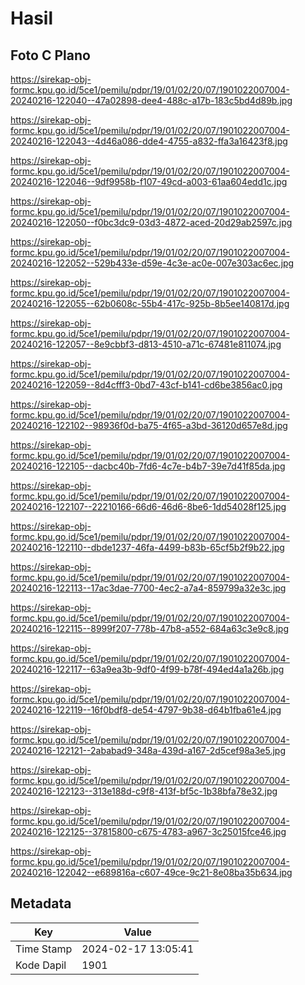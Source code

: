 # Hasil

## Foto C Plano

https://sirekap-obj-formc.kpu.go.id/5ce1/pemilu/pdpr/19/01/02/20/07/1901022007004-20240216-122040--47a02898-dee4-488c-a17b-183c5bd4d89b.jpg

https://sirekap-obj-formc.kpu.go.id/5ce1/pemilu/pdpr/19/01/02/20/07/1901022007004-20240216-122043--4d46a086-dde4-4755-a832-ffa3a16423f8.jpg

https://sirekap-obj-formc.kpu.go.id/5ce1/pemilu/pdpr/19/01/02/20/07/1901022007004-20240216-122046--9df9958b-f107-49cd-a003-61aa604edd1c.jpg

https://sirekap-obj-formc.kpu.go.id/5ce1/pemilu/pdpr/19/01/02/20/07/1901022007004-20240216-122050--f0bc3dc9-03d3-4872-aced-20d29ab2597c.jpg

https://sirekap-obj-formc.kpu.go.id/5ce1/pemilu/pdpr/19/01/02/20/07/1901022007004-20240216-122052--529b433e-d59e-4c3e-ac0e-007e303ac6ec.jpg

https://sirekap-obj-formc.kpu.go.id/5ce1/pemilu/pdpr/19/01/02/20/07/1901022007004-20240216-122055--62b0608c-55b4-417c-925b-8b5ee140817d.jpg

https://sirekap-obj-formc.kpu.go.id/5ce1/pemilu/pdpr/19/01/02/20/07/1901022007004-20240216-122057--8e9cbbf3-d813-4510-a71c-67481e811074.jpg

https://sirekap-obj-formc.kpu.go.id/5ce1/pemilu/pdpr/19/01/02/20/07/1901022007004-20240216-122059--8d4cfff3-0bd7-43cf-b141-cd6be3856ac0.jpg

https://sirekap-obj-formc.kpu.go.id/5ce1/pemilu/pdpr/19/01/02/20/07/1901022007004-20240216-122102--98936f0d-ba75-4f65-a3bd-36120d657e8d.jpg

https://sirekap-obj-formc.kpu.go.id/5ce1/pemilu/pdpr/19/01/02/20/07/1901022007004-20240216-122105--dacbc40b-7fd6-4c7e-b4b7-39e7d41f85da.jpg

https://sirekap-obj-formc.kpu.go.id/5ce1/pemilu/pdpr/19/01/02/20/07/1901022007004-20240216-122107--22210166-66d6-46d6-8be6-1dd54028f125.jpg

https://sirekap-obj-formc.kpu.go.id/5ce1/pemilu/pdpr/19/01/02/20/07/1901022007004-20240216-122110--dbde1237-46fa-4499-b83b-65cf5b2f9b22.jpg

https://sirekap-obj-formc.kpu.go.id/5ce1/pemilu/pdpr/19/01/02/20/07/1901022007004-20240216-122113--17ac3dae-7700-4ec2-a7a4-859799a32e3c.jpg

https://sirekap-obj-formc.kpu.go.id/5ce1/pemilu/pdpr/19/01/02/20/07/1901022007004-20240216-122115--8999f207-778b-47b8-a552-684a63c3e9c8.jpg

https://sirekap-obj-formc.kpu.go.id/5ce1/pemilu/pdpr/19/01/02/20/07/1901022007004-20240216-122117--63a9ea3b-9df0-4f99-b78f-494ed4a1a26b.jpg

https://sirekap-obj-formc.kpu.go.id/5ce1/pemilu/pdpr/19/01/02/20/07/1901022007004-20240216-122119--16f0bdf8-de54-4797-9b38-d64b1fba61e4.jpg

https://sirekap-obj-formc.kpu.go.id/5ce1/pemilu/pdpr/19/01/02/20/07/1901022007004-20240216-122121--2ababad9-348a-439d-a167-2d5cef98a3e5.jpg

https://sirekap-obj-formc.kpu.go.id/5ce1/pemilu/pdpr/19/01/02/20/07/1901022007004-20240216-122123--313e188d-c9f8-413f-bf5c-1b38bfa78e32.jpg

https://sirekap-obj-formc.kpu.go.id/5ce1/pemilu/pdpr/19/01/02/20/07/1901022007004-20240216-122125--37815800-c675-4783-a967-3c25015fce46.jpg

https://sirekap-obj-formc.kpu.go.id/5ce1/pemilu/pdpr/19/01/02/20/07/1901022007004-20240216-122042--e689816a-c607-49ce-9c21-8e08ba35b634.jpg


## Metadata

| Key        | Value               |
| ---------- | ------------------- |
| Time Stamp | 2024-02-17 13:05:41 |
| Kode Dapil | 1901                |



